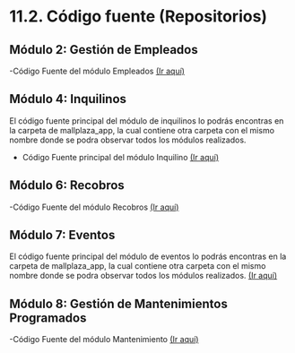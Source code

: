 # 11.2. Código fuente (Repositorios)

## Módulo 2: Gestión de Empleados

-Código Fuente del módulo Empleados
[(Ir aquí)](../../mallplaza_app/mallplaza_app/empleados/)

## Módulo 4: Inquilinos
El código fuente principal del módulo de inquilinos lo podrás encontras en la carpeta de mallplaza_app, la cual contiene otra carpeta con el mismo nombre donde se podra observar todos los módulos realizados.

- Código Fuente principal del módulo Inquilino
[(Ir aquí)](../../mallplaza_app/mallplaza_app/inquilino/)

## Módulo 6: Recobros

-Código Fuente del módulo Recobros
[(Ir aquí)](../../mallplaza_app/mallplaza_app/recobros/)


## Módulo 7: Eventos
El código fuente principal del módulo de eventos lo podrás encontras en la carpeta de mallplaza_app, la cual contiene otra carpeta con el mismo nombre donde se podra observar todos los módulos realizados.
[(Ir aquí)](../../mallplaza_app/mallplaza_app/evento/)

## Módulo 8: Gestión de Mantenimientos Programados

-Código Fuente del módulo Mantenimiento
[(Ir aquí)](../../mallplaza_app/mallplaza_app/mantenimiento/)


